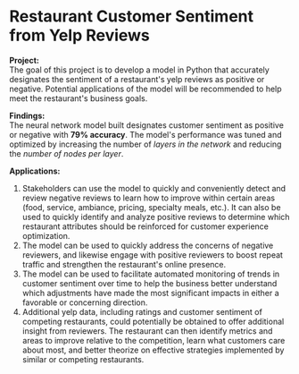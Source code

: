 # Restaurant Customer Sentiment from Yelp Reviews


**Project:**<br>
The goal of this project is to develop a model in Python that accurately designates the sentiment of a restaurant's yelp reviews as positive or negative. Potential applications of the model will be recommended to help meet the restaurant's business goals.  

**Findings:**<br>
The neural network model built designates customer sentiment as positive or negative with **79% accuracy**. The model's performance was tuned and optimized by increasing the number of _layers in the network_ and reducing the _number of nodes per layer_.   


**Applications:**<br>
1. Stakeholders can use the model to quickly and conveniently detect and review negative reviews to learn how to improve within certain areas (food, service, ambiance, pricing, specialty meals, etc.). It can also be used to quickly identify and analyze positive reviews to determine which restaurant attributes should be reinforced for customer experience optimization. 
2. The model can be used to quickly address the concerns of negative reviewers, and likewise engage with positive reviewers to boost repeat traffic and strengthen the restaurant's online presence. 
3. The model can be used to facilitate automated monitoring of trends in customer sentiment over time to help the business better understand which adjustments have made the most significant impacts in either a favorable or concerning direction.
4. Additional yelp data, including ratings and customer sentiment of competing restaurants, could potentially be obtained to offer additional insight from reviewers. The restaurant can then identify metrics and areas to improve relative to the competition, learn what customers care about most, and better theorize on effective strategies implemented by similar or competing restaurants. 

